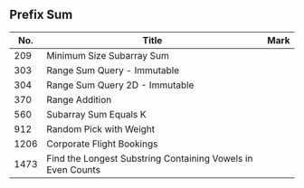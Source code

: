 ## Prefix Sum
| No.  | Title                                                       | Mark |
|------|-------------------------------------------------------------|------|
| 209 | Minimum Size Subarray Sum | |
| 303 | Range Sum Query - Immutable | |
| 304 | Range Sum Query 2D - Immutable | |
| 370 | Range Addition | |
| 560 | Subarray Sum Equals K | |
| 912 | Random Pick with Weight | |
| 1206 | Corporate Flight Bookings | |
| 1473 | Find the Longest Substring Containing Vowels in Even Counts | |
